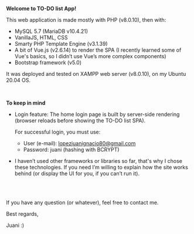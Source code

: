 **Welcome to TO-DO list App!**

This web application is made mostly with PHP (v8.0.10), then with:

- MySQL 5.7 (MariaDB v10.4.21)
- VanillaJS, HTML, CSS
- Smarty PHP Template Engine (v3.1.39) 
- A bit of Vue.js (v2.6.14) to render the SPA (I recently learned some of Vue's basics, so I didn’t use Vue’s more complex components)
- Bootstrap framework (v5.0)

It was deployed and tested on XAMPP web server (v8.0.10), on my Ubuntu 20.04 OS. 

<br>

**To keep in mind**

- Login feature: The home login page is built by server-side rendering (browser reloads before showing the TO-DO list SPA). 
	
    For successful login, you must use:
	- User (e-mail): lopezjuanignacio80@gmail.com
    - Password: juani (hashing with BCRYPT)

- I haven’t used other frameworks or libraries so far, that's why I chose these technologies. If you need I’m willing to explain how the site works behind (or display the UI for you, if you can’t run it).
<br>
<br>

If you have any question (or whatever), feel free to contact me.

Best regards, 

Juani :)
